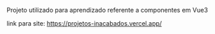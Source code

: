 Projeto utilizado para aprendizado referente a componentes em Vue3

link para site: https://projetos-inacabados.vercel.app/
